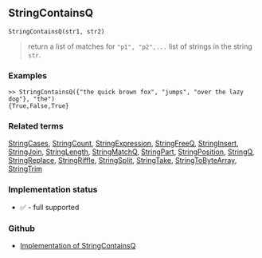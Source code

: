## StringContainsQ

```
StringContainsQ(str1, str2)
```

> return a list of matches for `"p1", "p2",...` list of strings in the string `str`.
  
### Examples

```
>> StringContainsQ({"the quick brown fox", "jumps", "over the lazy dog"}, "the")
{True,False,True}
```

### Related terms
[StringCases](StringCases.md), [StringCount](StringCount.md), [StringExpression](StringExpression.md), [StringFreeQ](StringFreeQ.md), [StringInsert](StringInsert.md), [StringJoin](StringJoin.md), [StringLength](StringLength.md), [StringMatchQ](StringMatchQ.md), [StringPart](StringPart.md), [StringPosition](StringPosition.md), [StringQ](StringQ.md), [StringReplace](StringReplace.md), [StringRiffle](StringRiffle.md), [StringSplit](StringSplit.md), [StringTake](StringTake.md), [StringToByteArray](StringToByteArray.md), [StringTrim](StringTrim.md)

### Implementation status

* &#x2705; - full supported

### Github

* [Implementation of StringContainsQ](https://github.com/axkr/symja_android_library/blob/master/symja_android_library/matheclipse-core/src/main/java/org/matheclipse/core/builtin/StringFunctions.java#L1298) 
